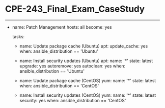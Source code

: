 # CPE-243_Final_Exam_CaseStudy

---
- name: Patch Management
  hosts: all
  become: yes

  tasks:
    - name: Update package cache (Ubuntu)
      apt:
        update_cache: yes
      when: ansible_distribution == 'Ubuntu'

    - name: Install security updates (Ubuntu)
      apt:
        name: '*'
        state: latest
        upgrade: yes
        autoremove: yes
        autoclean: yes
      when: ansible_distribution == 'Ubuntu'

    - name: Update package cache (CentOS)
      yum:
        name: '*'
        state: latest
      when: ansible_distribution == 'CentOS'

    - name: Install security updates (CentOS)
      yum:
        name: '*'
        state: latest
        security: yes
      when: ansible_distribution == 'CentOS'
